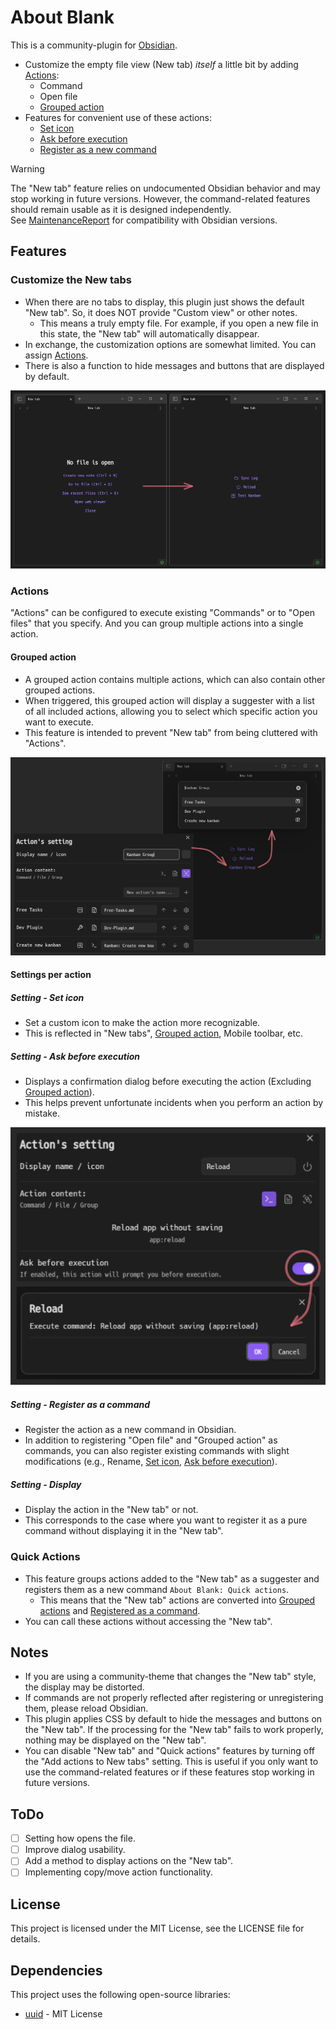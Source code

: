 # About Blank

This is a community-plugin for [Obsidian](https://obsidian.md/).
- Customize the empty file view (New tab) *itself* a little bit by adding [Actions](#actions):
    - Command
    - Open file
    - [Grouped action](#grouped-action)
- Features for convenient use of these actions:
    - [Set icon](#setting---set-icon)
    - [Ask before execution](#setting---ask-before-execution)
    - [Register as a new command](#setting---register-as-a-command)

> [!WARNING]
> The "New tab" feature relies on undocumented Obsidian behavior and may stop working in future versions. However, the command-related features should remain usable as it is designed independently.  
> See [MaintenanceReport](docs/MaintenanceReport.md) for compatibility with Obsidian versions.

## Features

### Customize the New tabs

- When there are no tabs to display, this plugin just shows the default "New tab". So, it does NOT provide "Custom view" or other notes.
    - This means a truly empty file. For example, if you open a new file in this state, the "New tab" will automatically disappear.
- In exchange, the customization options are somewhat limited. You can assign [Actions](#actions).
- There is also a function to hide messages and buttons that are displayed by default.

![Overview](docs/assets/00500--overview.png)

### Actions

"Actions" can be configured to execute existing "Commands" or to "Open files" that you specify. And you can group multiple actions into a single action.

#### Grouped action

- A grouped action contains multiple actions, which can also contain other grouped actions.
- When triggered, this grouped action will display a suggester with a list of all included actions, allowing you to select which specific action you want to execute.
- This feature is intended to prevent "New tab" from being cluttered with "Actions".

![Grouped action](docs/assets/00600--grouped-action.png)

#### Settings per action

##### Setting - Set icon

- Set a custom icon to make the action more recognizable.
- This is reflected in "New tabs", [Grouped action](#grouped-action), Mobile toolbar, etc.

##### Setting - Ask before execution

- Displays a confirmation dialog before executing the action (Excluding [Grouped action](#grouped-action)).
- This helps prevent unfortunate incidents when you perform an action by mistake.

![Ask before execution](docs/assets/00700--ask-before-execution.png)

##### Setting - Register as a command

- Register the action as a new command in Obsidian.
- In addition to registering "Open file" and "Grouped action" as commands, you can also register existing commands with slight modifications (e.g., Rename, [Set icon](#setting---set-icon), [Ask before execution](#setting---ask-before-execution)).

##### Setting - Display

- Display the action in the "New tab" or not.
- This corresponds to the case where you want to register it as a pure command without displaying it in the "New tab".

### Quick Actions

- This feature groups actions added to the "New tab" as a suggester and registers them as a new command `About Blank: Quick actions`.
    - This means that the "New tab" actions are converted into [Grouped actions](#grouped-action) and [Registered as a command](#setting---register-as-a-command).
- You can call these actions without accessing the "New tab".

## Notes

- If you are using a community-theme that changes the "New tab" style, the display may be distorted.
- If commands are not properly reflected after registering or unregistering them, please reload Obsidian.
- This plugin applies CSS by default to hide the messages and buttons on the "New tab". If the processing for the "New tab" fails to work properly, nothing may be displayed on the "New tab".
- You can disable "New tab" and "Quick actions" features by turning off the "Add actions to New tabs" setting. This is useful if you only want to use the command-related features or if these features stop working in future versions.

## ToDo

- [ ] Setting how opens the file.
- [ ] Improve dialog usability.
- [ ] Add a method to display actions on the "New tab".
- [ ] Implementing copy/move action functionality.

## License

This project is licensed under the MIT License, see the LICENSE file for details.

## Dependencies

This project uses the following open-source libraries:

- [uuid](https://github.com/uuidjs/uuid) - MIT License
